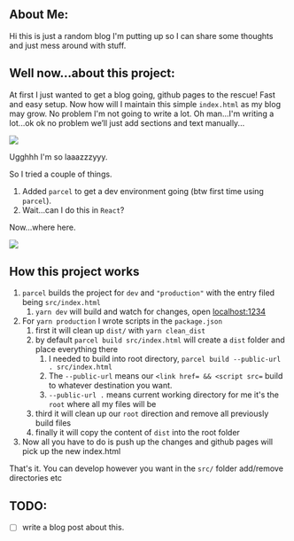 ## About Me:
Hi this is just a random blog I'm putting up so I can share some thoughts and just mess around with stuff.

## Well now...about this project:
At first I just wanted to get a blog going, github pages to the rescue! Fast and easy setup.
Now how will I maintain this simple `index.html` as my blog may grow. No problem I'm not going to write a lot. Oh man...I'm writing a lot...ok ok no problem we’ll just add sections and text manually...


![](https://media.giphy.com/media/VMtTNzgBjvlHG/giphy.gif)

Ugghhh I'm so laaazzzyyy.

So I tried a couple of things.
1. Added `parcel` to get a dev environment going (btw first time using `parcel`).
2. Wait...can I do this in `React`?

Now...where here.

![](https://media.giphy.com/media/NGlCb2KWvKe4g/giphy.gif)

## How this project works

1. `parcel` builds the project for `dev` and `"production"` with the entry filed being `src/index.html`
    1. `yarn dev` will build and watch for changes, open [localhost:1234](http://localhost:1234)
2. For `yarn production` I wrote scripts in the `package.json`
    1. first it will clean up `dist/` with `yarn clean_dist`
    2. by default `parcel build src/index.html` will create a `dist` folder and place everything there
        1. I needed to build into root directory, `parcel build --public-url . src/index.html`
        2. The `--public-url` means our `<link href= && <script src=` build to whatever destination you want.
        3. `--public-url .` means current working directory for me it's the `root` where all my files will be
    3. third it will clean up our `root` direction and remove all previously build files
    4. finally it will copy the content of `dist` into the root folder
3. Now all you have to do is push up the changes and github pages will pick up the new index.html
    
That's it. You can develop however you want in the `src/` folder add/remove directories etc

## TODO:
 - [ ] write a blog post about this.

